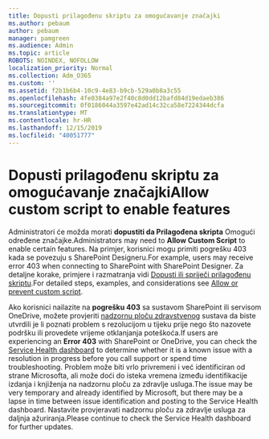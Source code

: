 ```yaml
---
title: Dopusti prilagođenu skriptu za omogućavanje značajki
ms.author: pebaum
author: pebaum
manager: pamgreen
ms.audience: Admin
ms.topic: article
ROBOTS: NOINDEX, NOFOLLOW
localization_priority: Normal
ms.collection: Adm_O365
ms.custom: ''
ms.assetid: f2b1b6b4-10c9-4e83-b9cb-529a0b8a3c55
ms.openlocfilehash: 4fe0384a97e2f40c8d0dd12bafd84d19edaeb386
ms.sourcegitcommit: 0f0186044a3597e42ad14c32ca58e7224344dcfa
ms.translationtype: MT
ms.contentlocale: hr-HR
ms.lasthandoff: 12/15/2019
ms.locfileid: "40051777"
---
```

# <a name="allow-custom-script-to-enable-features"></a><span data-ttu-id="da02e-102">Dopusti prilagođenu skriptu za omogućavanje značajki</span><span class="sxs-lookup"><span data-stu-id="da02e-102">Allow custom script to enable features</span></span>

<span data-ttu-id="da02e-103">Administratori će možda morati **dopustiti da Prilagođena skripta** Omogući određene značajke.</span><span class="sxs-lookup"><span data-stu-id="da02e-103">Administrators may need to **Allow Custom Script** to enable certain features.</span></span> <span data-ttu-id="da02e-104">Na primjer, korisnici mogu primiti pogrešku 403 kada se povezuju s SharePoint Designeru.</span><span class="sxs-lookup"><span data-stu-id="da02e-104">For example, users may receive error 403 when connecting to SharePoint with SharePoint Designer.</span></span> <span data-ttu-id="da02e-105">Za detaljne korake, primjere i razmatranja vidi [Dopusti ili spriječi prilagođenu skriptu](https://docs.microsoft.com/sharepoint/allow-or-prevent-custom-script).</span><span class="sxs-lookup"><span data-stu-id="da02e-105">For detailed steps, examples, and considerations see [Allow or prevent custom script](https://docs.microsoft.com/sharepoint/allow-or-prevent-custom-script).</span></span>

<span data-ttu-id="da02e-106">Ako korisnici nailazite na **pogrešku 403** sa sustavom SharePoint ili servisom OneDrive, možete provjeriti [nadzornu ploču zdravstvenog](https://admin.microsoft.com/AdminPortal/Home#/servicehealth) sustava da biste utvrdili je li poznati problem s rezolucijom u tijeku prije nego što nazovete podršku ili provedete vrijeme otklanjanja poteškoća.</span><span class="sxs-lookup"><span data-stu-id="da02e-106">If users are experiencing an **Error 403** with SharePoint or OneDrive, you can check the [Service Health dashboard](https://admin.microsoft.com/AdminPortal/Home#/servicehealth) to determine whether it is a known issue with a resolution in progress before you call support or spend time troubleshooting.</span></span> <span data-ttu-id="da02e-107">Problem može biti vrlo privremeni i već identificiran od strane Microsofta, ali može doći do isteka vremena između identifikacije izdanja i knjiženja na nadzornu ploču za zdravlje usluga.</span><span class="sxs-lookup"><span data-stu-id="da02e-107">The issue may be very temporary and already identified by Microsoft, but there may be a lapse in time between issue identification and posting to the Service Health dashboard.</span></span> <span data-ttu-id="da02e-108">Nastavite provjeravati nadzornu ploču za zdravlje usluga za daljnja ažuriranja.</span><span class="sxs-lookup"><span data-stu-id="da02e-108">Please continue to check the Service Health dashboard for further updates.</span></span>

